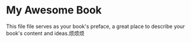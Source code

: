 # My Awesome Book

This file file serves as your book's preface, a great place to describe your book's content and ideas.烦烦烦

